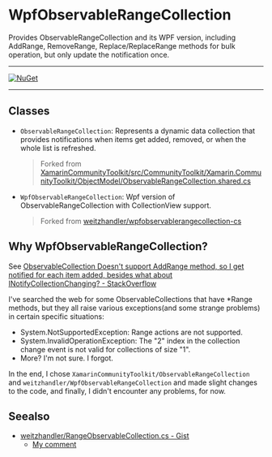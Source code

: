 # WpfObservableRangeCollection

Provides ObservableRangeCollection and its WPF version, including AddRange, RemoveRange, Replace/ReplaceRange methods for bulk operation, but only update the notification once.

---

[![NuGet](https://buildstats.info/nuget/WpfObservableRangeCollection?includePreReleases=true)](https://www.nuget.org/packages/WpfObservableRangeCollection)

---
## Classes
- `ObservableRangeCollection`: Represents a dynamic data collection that provides notifications when items get added, removed, or when the whole list is refreshed.
  > Forked from [XamarinCommunityToolkit/src/CommunityToolkit/Xamarin.CommunityToolkit/ObjectModel/ObservableRangeCollection.shared.cs](https://github.com/xamarin/XamarinCommunityToolkit/blob/main/src/CommunityToolkit/Xamarin.CommunityToolkit/ObjectModel/ObservableRangeCollection.shared.cs)

- `WpfObservableRangeCollection`: Wpf version of ObservableRangeCollection with CollectionView support.
  > Forked from [weitzhandler/wpfobservablerangecollection-cs](https://gist.github.com/weitzhandler/65ac9113e31d12e697cb58cd92601091#file-wpfobservablerangecollection-cs)

## Why WpfObservableRangeCollection?
See [ObservableCollection Doesn't support AddRange method, so I get notified for each item added, besides what about INotifyCollectionChanging? - StackOverflow](https://stackoverflow.com/q/670577/4380178)

I've searched the web for some ObservableCollections that have *Range methods, but they all raise various exceptions(and some strange problems) in certain specific situations:
- System.NotSupportedException: Range actions are not supported.
- System.InvalidOperationException: The "2" index in the collection change event is not valid for collections of size "1".
- More? I'm not sure. I forgot.

In the end, I chose `XamarinCommunityToolkit/ObservableRangeCollection` and `weitzhandler/WpfObservableRangeCollection` and made slight changes to the code, and finally, I didn't encounter any problems, for now.

## Seealso
- [weitzhandler/RangeObservableCollection.cs - Gist](https://gist.github.com/weitzhandler/65ac9113e31d12e697cb58cd92601091)
  - [My comment](https://gist.github.com/weitzhandler/65ac9113e31d12e697cb58cd92601091?permalink_comment_id=4634920#gistcomment-4634920)
